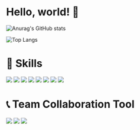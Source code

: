 # Hello, world! :gift_heart:

![Anurag's GitHub stats](https://github-readme-stats.vercel.app/api?username=LYejin&show_icons=true&theme=buefy)

![Top Langs](https://github-readme-stats.vercel.app/api/top-langs/?username=LYejin&layout=compact&theme=jolly)

# :muscle: Skills

<img src="https://img.shields.io/badge/HTML5-E34F26?style=flat-square&logo=HTML5&logoColor=white"/>
<img src="https://img.shields.io/badge/CSS3-1572B6?style=flat-square&logo=CSS3&logoColor=white"/>
<img src="https://img.shields.io/badge/JavaScript-F7DF1E?style=flat-square&logo=JavaScript&logoColor=white"/>
<img src="https://img.shields.io/badge/React-61DAFB?style=flat-square&logo=React&logoColor=white"/>
<img src="https://img.shields.io/badge/TailwindCSS-06B6D4?style=flat-square&logo=TailwindCSS&logoColor=white"/>
<img src="https://img.shields.io/badge/TypeScript-3178C6?style=flat-square&logo=TypeScript&logoColor=white"/>
<img src="https://img.shields.io/badge/ApolloGraphQL-311C87?style=flat-square&logo=ApolloGraphQL&logoColor=white"/>
<img src="https://img.shields.io/badge/Styled-components-DB7093?style=flat-square&logo=Styled-components&logoColor=white"/>

# :telephone_receiver: Team Collaboration Tool

<img src="https://img.shields.io/badge/Notion-000000?style=flat-square&logo=Notion&logoColor=white"/>
<img src="https://img.shields.io/badge/Slack-4A154B?style=flat-square&logo=Slack&logoColor=white"/>
<img src="https://img.shields.io/badge/Jira-0052CC?style=flat-square&logo=Jira&logoColor=white"/>
